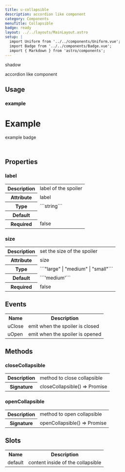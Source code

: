 ```yaml
---
title: u-collapsible
description: accordion like component
category: Components
menuTitle: Collapsible
badge: ready
layout: ../../layouts/MainLayout.astro
setup: |
  import Uniform from '../../components/Uniform.vue';
  import Badge from '../../components/Badge.vue';
  import { Markdown } from 'astro/components';
---
```


<Badge> shadow </Badge>

accordion like component

## Usage

### example

<Uniform>

<u-collapsible label="Lorem ipsum dolor">
<div style="height: 100px">
<h1>Example</h1>
<u-chip> example badge </u-chip>
</div>
</u-collapsible>

</Uniform>

## Properties

### label

<table>
<tr><th>Description</th><td><Markdown>label of the spoiler</Markdown></td></tr>
<tr><th>Attribute</th><td><Markdown>label</Markdown></td></tr>
<tr><th>Type</th><td><Markdown>```string```</Markdown></td></tr>
<tr><th>Default</th><td><Markdown></Markdown></td></tr>
<tr><th>Required</th><td><Markdown>false</Markdown></td></tr>
</table>

### size

<table>
<tr><th>Description</th><td><Markdown>set the size of the spoiler</Markdown></td></tr>
<tr><th>Attribute</th><td><Markdown>size</Markdown></td></tr>
<tr><th>Type</th><td><Markdown>```"large" | "medium" | "small"```</Markdown></td></tr>
<tr><th>Default</th><td><Markdown>```'medium'```</Markdown></td></tr>
<tr><th>Required</th><td><Markdown>false</Markdown></td></tr>
</table>

## Events

<table>
<tr><th>Name</th><th>Description</th></tr>

<tr><td><Markdown>uClose</Markdown></td><td><Markdown>emit when the spoiler is closed</Markdown></td></tr>
<tr><td><Markdown>uOpen</Markdown></td><td><Markdown>emit when the spoiler is opened</Markdown></td></tr></table>

## Methods

### closeCollapsible

<table>
<tr><th>Description</th><td><Markdown>method to close collapsible</Markdown></td></tr>
<tr><th>Signature</th><td><Markdown>closeCollapsible() => Promise<void></Markdown></td></tr>
</table>

### openCollapsible

<table>
<tr><th>Description</th><td><Markdown>method to open collapsible</Markdown></td></tr>
<tr><th>Signature</th><td><Markdown>openCollapsible() => Promise<void></Markdown></td></tr>
</table>

## Slots

<table>
<tr><th>Name</th><th>Description</th></tr>

<tr><td><Markdown>default</Markdown></td><td><Markdown>content inside of the collapsible</Markdown></td></tr></table>
